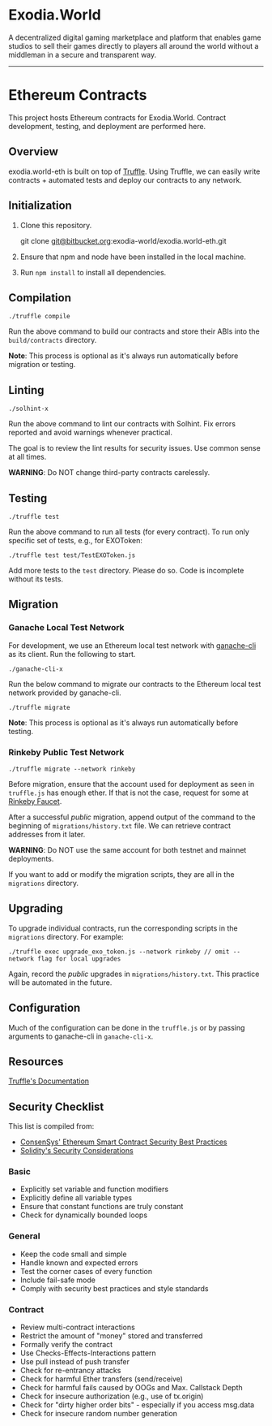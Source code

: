 # Exodia.World

A decentralized digital gaming marketplace and platform that enables game studios to sell their games directly to players all around the world without a middleman in a secure and transparent way.

---

# Ethereum Contracts

This project hosts Ethereum contracts for Exodia.World. Contract development, testing, and deployment are performed here.


## Overview

exodia.world-eth is built on top of [Truffle](http://truffleframework.com/). Using Truffle, we can easily write contracts + automated tests and deploy our contracts to any network.


## Initialization

1. Clone this repository.

	git clone git@bitbucket.org:exodia-world/exodia.world-eth.git

2. Ensure that npm and node have been installed in the local machine.

3. Run `npm install` to install all dependencies.


## Compilation

    ./truffle compile

Run the above command to build our contracts and store their ABIs into the `build/contracts` directory.

**Note**: This process is optional as it's always run automatically before migration or testing.


## Linting

    ./solhint-x

Run the above command to lint our contracts with Solhint. Fix errors reported and avoid warnings whenever practical.

The goal is to review the lint results for security issues. Use common sense at all times.

**WARNING**: Do NOT change third-party contracts carelessly.


## Testing

    ./truffle test

Run the above command to run all tests (for every contract). To run only specific set of tests, e.g., for EXOToken:

    ./truffle test test/TestEXOToken.js

Add more tests to the `test` directory. Please do so. Code is incomplete without its tests.


## Migration

### Ganache Local Test Network

For development, we use an Ethereum local test network with [ganache-cli](https://github.com/trufflesuite/ganache-cli) as its client. Run the following to start.

    ./ganache-cli-x

Run the below command to migrate our contracts to the Ethereum local test network provided by ganache-cli.

    ./truffle migrate

**Note**: This process is optional as it's always run automatically before testing.

### Rinkeby Public Test Network

    ./truffle migrate --network rinkeby

Before migration, ensure that the account used for deployment as seen in `truffle.js` has enough ether. If that is not the case, request for some at [Rinkeby Faucet](https://faucet.rinkeby.io/).

After a successful *public* migration, append output of the command to the beginning of `migrations/history.txt` file. We can retrieve contract addresses from it later.

**WARNING**: Do NOT use the same account for both testnet and mainnet deployments.

If you want to add or modify the migration scripts, they are all in the `migrations` directory.


## Upgrading

To upgrade individual contracts, run the corresponding scripts in the `migrations` directory. For example:

    ./truffle exec upgrade_exo_token.js --network rinkeby // omit --network flag for local upgrades

Again, record the *public* upgrades in `migrations/history.txt`. This practice will be automated in the future.


## Configuration

Much of the configuration can be done in the `truffle.js` or by passing arguments to ganache-cli in `ganache-cli-x`.


## Resources

[Truffle's Documentation](http://truffleframework.com/docs/)


## Security Checklist

This list is compiled from:

- [ConsenSys' Ethereum Smart Contract Security Best Practices](https://consensys.github.io/smart-contract-best-practices/)
- [Solidity's Security Considerations](http://solidity.readthedocs.io/en/v0.4.18/security-considerations.html)

### Basic

- Explicitly set variable and function modifiers
- Explicitly define all variable types
- Ensure that constant functions are truly constant
- Check for dynamically bounded loops

### General

- Keep the code small and simple
- Handle known and expected errors
- Test the corner cases of every function
- Include fail-safe mode
- Comply with security best practices and style standards

### Contract

- Review multi-contract interactions
- Restrict the amount of "money" stored and transferred
- Formally verify the contract
- Use Checks-Effects-Interactions pattern
- Use pull instead of push transfer
- Check for re-entrancy attacks
- Check for harmful Ether transfers (send/receive)
- Check for harmful fails caused by OOGs and Max. Callstack Depth
- Check for insecure authorization (e.g., use of tx.origin)
- Check for "dirty higher order bits" - especially if you access msg.data
- Check for insecure random number generation
